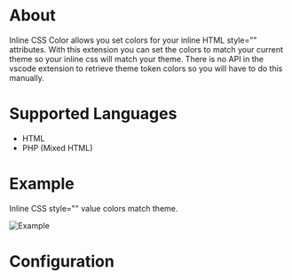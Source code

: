 # About

Inline CSS Color allows you set colors for your inline HTML style="" attributes. With this extension you can set the colors to match your current theme so your inline css will match your theme.
There is no API in the vscode extension to retrieve theme token colors so you will have to do this manually.

# Supported Languages

- HTML
- PHP (Mixed HTML)

# Example

Inline CSS style="" value colors match theme.

![Example](https://raw.githubusercontent.com/outofsync42/inline-css-color/master/images/example1.png)

# Configuration

